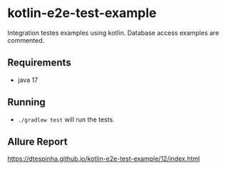 # kotlin-e2e-test-example
Integration testes examples using kotlin. Database access examples are commented.

## Requirements
* java 17

## Running
* `./gradlew test` will run the tests.

## Allure Report
https://dtespinha.github.io/kotlin-e2e-test-example/12/index.html
